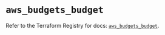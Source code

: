 # `aws_budgets_budget`

Refer to the Terraform Registry for docs: [`aws_budgets_budget`](https://registry.terraform.io/providers/hashicorp/aws/5.72.1/docs/resources/budgets_budget).
